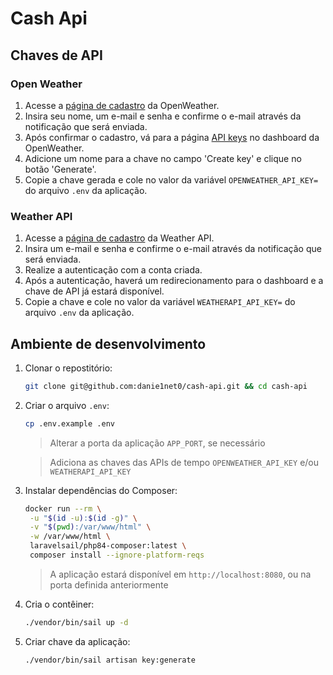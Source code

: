 # Cash Api

## Chaves de API

### Open Weather
1. Acesse a [página de cadastro](https://home.openweathermap.org/users/sign_up) da OpenWeather.
2. Insira seu nome, um e-mail e senha e confirme o e-mail através da notificação que será enviada.
3. Após confirmar o cadastro, vá para a página [API keys](https://home.openweathermap.org/api_keys) no dashboard da OpenWeather.
4. Adicione um nome para a chave no campo 'Create key' e clique no botão 'Generate'.
5. Copie a chave gerada e cole no valor da variável `OPENWEATHER_API_KEY=` do arquivo `.env` da aplicação.

### Weather API
1. Acesse a [página de cadastro](https://www.weatherapi.com/signup.aspx) da Weather API.
2. Insira um e-mail e senha e confirme o e-mail através da notificação que será enviada.
3. Realize a autenticação com a conta criada.
4. Após a autenticação, haverá um redirecionamento para o dashboard e a chave de API já estará disponível.
5. Copie a chave e cole no valor da variável `WEATHERAPI_API_KEY=` do arquivo `.env` da aplicação.

## Ambiente de desenvolvimento

1. Clonar o repostitório:
    ```bash
   git clone git@github.com:danie1net0/cash-api.git && cd cash-api
   ```
   
2. Criar o arquivo `.env`:
    ```bash
   cp .env.example .env
   ```
   > Alterar a porta da aplicação `APP_PORT`, se necessário

   > Adiciona as chaves das APIs de tempo `OPENWEATHER_API_KEY` e/ou `WEATHERAPI_API_KEY`
   
3. Instalar dependências do Composer:
   ```bash
   docker run --rm \
    -u "$(id -u):$(id -g)" \
    -v "$(pwd):/var/www/html" \
    -w /var/www/html \
    laravelsail/php84-composer:latest \
    composer install --ignore-platform-reqs
   ```
    > A aplicação estará disponível em `http://localhost:8080`, ou na porta definida anteriormente

4. Cria o contêiner:
   ```bash
   ./vendor/bin/sail up -d
   ```

5. Criar chave da aplicação:
   ```bash
   ./vendor/bin/sail artisan key:generate
   ```

